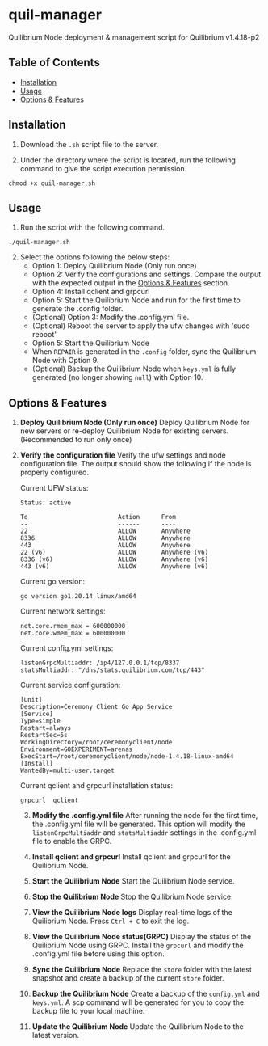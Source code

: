 # quil-manager
 Quilibrium Node deployment & management script for Quilibrium v1.4.18-p2

## Table of Contents
- [Installation](#installation)
- [Usage](#usage)
- [Options & Features](#options--features)

## Installation
 1. Download the `.sh` script file to the server.

 2. Under the directory where the script is located, run the following command to give the script execution permission.
```shell
chmod +x quil-manager.sh
```

## Usage
 1. Run the script with the following command.
```shell
./quil-manager.sh
```

 2. Select the options following the below steps:
    - Option 1: Deploy Quilibrium Node (Only run once)
    - Option 2: Verify the configurations and settings. Compare the output with the expected output in the [Options & Features](#options--features) section.
    - Option 4: Install qclient and grpcurl
    - Option 5: Start the Quilibrium Node and run for the first time to generate the .config folder.
    - (Optional) Option 3: Modify the .config.yml file.
    - (Optional) Reboot the server to apply the ufw changes with 'sudo reboot'
    - Option 5: Start the Quilibrium Node
    - When `REPAIR` is generated in the `.config` folder, sync the Quilibrium Node with Option 9.
    - (Optional) Backup the Quilibrium Node when `keys.yml` is fully generated (no longer showing `null`) with Option 10.
    
## Options & Features
 1. **Deploy Quilibrium Node (Only run once)**
    Deploy Quilibrium Node for new servers or re-deploy Quilibrium Node for existing servers. (Recommended to run only once)

 2. **Verify the configuration file**
    Verify the ufw settings and node configuration file. The output should show the following if the node is properly configured.

    Current UFW status:
    ```
    Status: active

    To                         Action      From
    --                         ------      ----
    22                         ALLOW       Anywhere                  
    8336                       ALLOW       Anywhere                  
    443                        ALLOW       Anywhere                  
    22 (v6)                    ALLOW       Anywhere (v6)             
    8336 (v6)                  ALLOW       Anywhere (v6)             
    443 (v6)                   ALLOW       Anywhere (v6) 
    ```            

    Current go version:
    ```
    go version go1.20.14 linux/amd64
    ```

    Current network settings:
    ```
    net.core.rmem_max = 600000000
    net.core.wmem_max = 600000000
    ```

    Current config.yml settings:
    ```
    listenGrpcMultiaddr: /ip4/127.0.0.1/tcp/8337
    statsMultiaddr: "/dns/stats.quilibrium.com/tcp/443"
    ```

    Current service configuration:
    ```
    [Unit]
    Description=Ceremony Client Go App Service
    [Service]
    Type=simple
    Restart=always
    RestartSec=5s
    WorkingDirectory=/root/ceremonyclient/node
    Environment=GOEXPERIMENT=arenas
    ExecStart=/root/ceremonyclient/node/node-1.4.18-linux-amd64
    [Install]
    WantedBy=multi-user.target
    ```

    Current qclient and grpcurl installation status:
    ```
    grpcurl  qclient
    ```

    3. **Modify the .config.yml file**
    After running the node for the first time, the .config.yml file will be generated. This option will modify the `listenGrpcMultiaddr` and `statsMultiaddr` settings in the .config.yml file to enable the GRPC.

    4. **Install qclient and grpcurl**
    Install qclient and grpcurl for the Quilibrium Node.

    5. **Start the Quilibrium Node**
    Start the Quilibrium Node service.

    6. **Stop the Quilibrium Node**
    Stop the Quilibrium Node service.

    7. **View the Quilibrium Node logs**
    Display real-time logs of the Quilibrium Node. Press `Ctrl + C` to exit the log.

    8. **View the Quilibrium Node status(GRPC)**
    Display the status of the Quilibrium Node using GRPC. Install the `grpcurl` and modify the .config.yml file before using this option.

    9. **Sync the Quilibrium Node**
    Replace the `store` folder with the latest snapshot and create a backup of the current `store` folder.

    10. **Backup the Quilibrium Node**
    Create a backup of the `config.yml` and `keys.yml`. A scp command will be generated for you to copy the backup file to your local machine.

    11. **Update the Quilibrium Node**
    Update the Quilibrium Node to the latest version.




